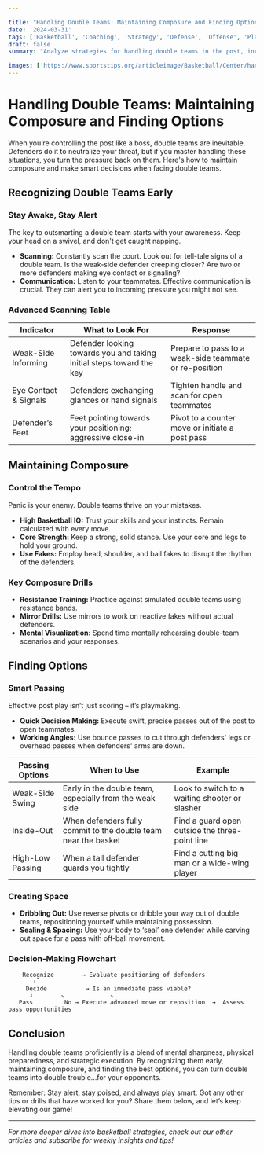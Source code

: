 ```yaml
---

title: "Handling Double Teams: Maintaining Composure and Finding Options"
date: '2024-03-31'
tags: ['Basketball', 'Coaching', 'Strategy', 'Defense', 'Offense', 'Player Development', 'Teamwork', 'Skill Enhancement']
draft: false
summary: "Analyze strategies for handling double teams in the post, including recognizing them early and making smart decisions. This post combines player knowledge with coaching wisdom, offering practical insights for maintaining composure and finding the best options when double-teamed."

images: ['https://www.sportstips.org/articleimage/Basketball/Center/handling_double_teams_maintaining_composure_and_finding_options.webp']
---
```


# Handling Double Teams: Maintaining Composure and Finding Options

When you’re controlling the post like a boss, double teams are inevitable. Defenders do it to neutralize your threat, but if you master handling these situations, you turn the pressure back on them. Here's how to maintain composure and make smart decisions when facing double teams.

## Recognizing Double Teams Early

### Stay Awake, Stay Alert

The key to outsmarting a double team starts with your awareness. Keep your head on a swivel, and don't get caught napping.

- **Scanning:** Constantly scan the court. Look out for tell-tale signs of a double team. Is the weak-side defender creeping closer? Are two or more defenders making eye contact or signaling?
- **Communication:** Listen to your teammates. Effective communication is crucial. They can alert you to incoming pressure you might not see.

### Advanced Scanning Table

| Indicator        | What to Look For | Response                                  |
|------------------|------------------|-------------------------------------------|
| Weak-Side Informing | Defender looking towards you and taking initial steps toward the key | Prepare to pass to a weak-side teammate or re-position |
| Eye Contact & Signals | Defenders exchanging glances or hand signals | Tighten handle and scan for open teammates |
| Defender’s Feet  | Feet pointing towards your positioning; aggressive close-in | Pivot to a counter move or initiate a post pass |

## Maintaining Composure

### Control the Tempo

Panic is your enemy. Double teams thrive on your mistakes.

- **High Basketball IQ:** Trust your skills and your instincts. Remain calculated with every move.
- **Core Strength:** Keep a strong, solid stance. Use your core and legs to hold your ground.
- **Use Fakes:** Employ head, shoulder, and ball fakes to disrupt the rhythm of the defenders.

### Key Composure Drills

- **Resistance Training:** Practice against simulated double teams using resistance bands.
- **Mirror Drills:** Use mirrors to work on reactive fakes without actual defenders.
- **Mental Visualization:** Spend time mentally rehearsing double-team scenarios and your responses.

## Finding Options

### Smart Passing

Effective post play isn’t just scoring – it’s playmaking.

- **Quick Decision Making:** Execute swift, precise passes out of the post to open teammates.
- **Working Angles:** Use bounce passes to cut through defenders' legs or overhead passes when defenders' arms are down.

| Passing Options       | When to Use          | Example                                   |
|-----------------------|----------------------|-------------------------------------------|
| Weak-Side Swing       | Early in the double team, especially from the weak side | Look to switch to a waiting shooter or slasher |
| Inside-Out            | When defenders fully commit to the double team near the basket | Find a guard open outside the three-point line |
| High-Low Passing      | When a tall defender guards you tightly | Find a cutting big man or a wide-wing player |

### Creating Space

- **Dribbling Out:** Use reverse pivots or dribble your way out of double teams, repositioning yourself while maintaining possession.
- **Sealing & Spacing:** Use your body to ‘seal’ one defender while carving out space for a pass with off-ball movement.

### Decision-Making Flowchart

```
    Recognize        → Evaluate positioning of defenders
       ⬇︎
     Decide           → Is an immediate pass viable?
      ⬇︎        ↘︎             ↘︎
   Pass         No → Execute advanced move or reposition  →  Assess pass opportunities
```

## Conclusion

Handling double teams proficiently is a blend of mental sharpness, physical preparedness, and strategic execution. By recognizing them early, maintaining composure, and finding the best options, you can turn double teams into double trouble...for your opponents.

Remember: Stay alert, stay poised, and always play smart. Got any other tips or drills that have worked for you? Share them below, and let’s keep elevating our game!

---

*For more deeper dives into basketball strategies, check out our other articles and subscribe for weekly insights and tips!*
```